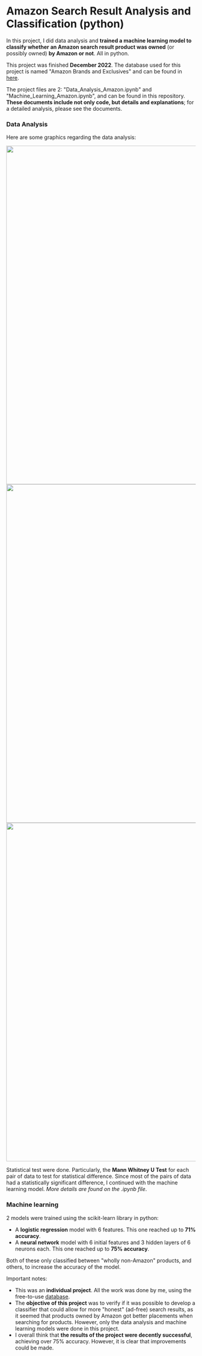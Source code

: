 # Amazon Search Result Analysis and Classification (python)

In this project, I did data analysis and **trained a machine learning model to classify whether an Amazon search result product was owned** (or possibly owned) **by Amazon or not**. All in python. 

This project was finished **December 2022**. The database used for this project is named "Amazon Brands and Exclusives" and can be found in [here](https://www.kaggle.com/datasets/thedevastator/amazon-s-dominance-in-e-commerce-why-you-should). 

The project files are 2: "Data_Analysis_Amazon.ipynb" and "Machine_Learning_Amazon.ipynb", and can be found in this repository. **These documents include not only code, but details and explanations**; for a detailed analysis, please see the documents. 

### Data Analysis
Here are some graphics regarding the data analysis:

<img src="https://user-images.githubusercontent.com/114702763/207416106-e0aa190a-bde9-4056-a47b-827fb9f8ccf5.png" width="900">
<img src="https://user-images.githubusercontent.com/114702763/207416107-2e2ad4f6-55a1-43cd-9747-9c4ce839f7f6.png" width="900">
<img src="https://user-images.githubusercontent.com/114702763/207416109-9a5f1bb9-6c29-4750-a757-5722b663c333.png" width="900">


Statistical test were done. Particularly, the **Mann Whitney U Test** for each pair of data to test for statistical difference. Since most of the pairs of data had a statistically significant difference, I continued with the machine learning model. _More details are found on the .ipynb file_.

### Machine learning
2 models were trained using the scikit-learn library in python:
- A **logistic regression** model with 6 features. This one reached up to **71% accuracy**.
- A **neural network** model with 6 initial features and 3 hidden layers of 6 neurons each. This one reached up to **75% accuracy**. 

Both of these only classified between "wholly non-Amazon" products, and others, to increase the accuracy of the model. 

Important notes:
- This was an **individual project**. All the work was done by me, using the free-to-use [database](https://www.kaggle.com/datasets/thedevastator/amazon-s-dominance-in-e-commerce-why-you-should). 
- The **objective of this project** was to verify if it was possible to develop a classifier that could allow for more "honest" (ad-free) search results, as it seemed that products owned by Amazon got better placements when searching for products. However, only the data analysis and machine learning models were done in this project. 
- I overall think that **the results of the project were decently successful**, achieving over 75% accuracy. However, it is clear that improvements could be made. 
